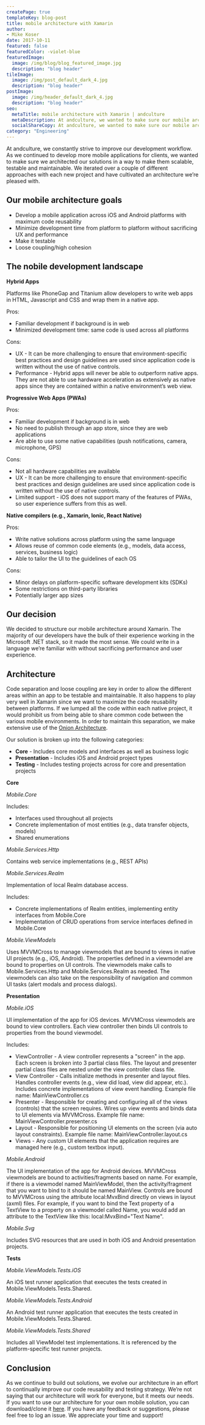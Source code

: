 ```yaml
---
createPage: true
templateKey: blog-post
title: mobile architecture with Xamarin
author:
- Mike Koser
date: 2017-10-11
featured: false
featuredColor: -violet-blue
featuredImage:
  image: /img/blog/blog_featured_image.jpg
  description: "blog header"
tileImage:
  image: /img/post_default_dark_4.jpg
  description: "blog header"
postImage:
  image: /img/header_default_dark_4.jpg
  description: "blog header"
seo:
  metaTitle: mobile architecture with Xamarin | andculture
  metaDescription: At andculture, we wanted to make sure our mobile architecture was scalable, testable and maintainable. We decided to go with Xamarin.
  socialShareCopy: At andculture, we wanted to make sure our mobile architecture was scalable, testable and maintainable. We decided to go with Xamarin.
category: "Engineering"
---
```

At andculture, we constantly strive to improve our development workflow. As we continued to develop more mobile applications for clients, we wanted to make sure we architected our solutions in a way to make them scalable, testable and maintainable. We iterated over a couple of different approaches with each new project and have cultivated an architecture we’re pleased with.

## Our mobile architecture goals
* Develop a mobile application across iOS and Android platforms with maximum code reusability
* Minimize development time from platform to platform without sacrificing UX and performance
* Make it testable
* Loose coupling/high cohesion

## The nobile development landscape

**Hybrid Apps**

Platforms like PhoneGap and Titanium allow developers to write web apps in HTML, Javascript and CSS and wrap them in a native app.

Pros:

* Familiar development if background is in web
* Minimized development time: same code is used across all platforms

Cons:

* UX - It can be more challenging to ensure that environment-specific best practices and design guidelines are used since application code is written without the use of native controls.
* Performance - Hybrid apps will never be able to outperform native apps. They are not able to use hardware acceleration as extensively as native apps since they are contained within a native environment’s web view.

**Progressive Web Apps (PWAs)**

Pros:

* Familiar development if background is in web
* No need to publish through an app store, since they are web applications
* Are able to use some native capabilities (push notifications, camera, microphone, GPS)

Cons:

* Not all hardware capabilities are available
* UX - It can be more challenging to ensure that environment-specific best practices and design guidelines are used since application code is written without the use of native controls.
* Limited support - iOS does not support many of the features of PWAs, so user experience suffers from this as well.

**Native compilers (e.g., Xamarin, Ionic, React Native)**

Pros:

* Write native solutions across platform using the same language
* Allows reuse of common code elements (e.g., models, data access, services, business logic)
* Able to tailor the UI to the guidelines of each OS

Cons:

* Minor delays on platform-specific software development kits (SDKs)
* Some restrictions on third-party libraries
* Potentially larger app sizes

## Our decision

We decided to structure our mobile architecture around Xamarin. The majority of our developers have the bulk of their experience working in the Microsoft .NET stack, so it made the most sense. We could write in a language we’re familiar with without sacrificing performance and user experience.

## Architecture

Code separation and loose coupling are key in order to allow the different areas within an app to be testable and maintainable. It also happens to play very well in Xamarin since we want to maximize the code reusability between platforms. If we lumped all the code within each native project, it would prohibit us from being able to share common code between the various mobile environments. In order to maintain this separation, we make extensive use of the [Onion Architecture](http://jeffreypalermo.com/blog/the-onion-architecture-part-1/).

Our solution is broken up into the following categories:

* **Core** - Includes core models and interfaces as well as business logic
* **Presentation** - Includes iOS and Android project types
* **Testing** - Includes testing projects across for core and presentation projects

**Core**

*Mobile.Core*

Includes:

* Interfaces used throughout all projects
* Concrete implementation of most entities (e.g., data transfer objects, models)
* Shared enumerations

*Mobile.Services.Http*

Contains web service implementations (e.g., REST APIs)

*Mobile.Services.Realm*

Implementation of local Realm database access.

Includes:

* Concrete implementations of Realm entities, implementing entity interfaces from Mobile.Core
* Implementation of CRUD operations from service interfaces defined in Mobile.Core

*Mobile.ViewModels*

Uses MVVMCross to manage viewmodels that are bound to views in native UI projects (e.g., iOS, Android). The properties defined in a viewmodel are bound to properties on UI controls. The viewmodels make calls to Mobile.Services.Http and Mobile.Services.Realm as needed. The viewmodels can also take on the responsibility of navigation and common UI tasks (alert modals and process dialogs).

**Presentation**

*Mobile.iOS*

UI implementation of the app for iOS devices. MVVMCross viewmodels are bound to view controllers. Each view controller then binds UI controls to properties from the bound viewmodel.

Includes:

* ViewController - A view controller represents a "screen" in the app. Each screen is broken into 3 partial class files. The layout and presenter partial class files are nested under the view controller class file.
* View Controller - Calls initialize methods in presenter and layout files. Handles controller events (e.g., view did load, view did appear, etc.). Includes concrete implementations of view event handling. Example file name: MainViewController.cs
* Presenter - Responsible for creating and configuring all of the views (controls) that the screen requires. Wires up view events and binds data to UI elements via MVVMCross. Example file name: MainViewController.presenter.cs
* Layout - Responsible for positioning UI elements on the screen (via auto layout constraints). Example file name: MainViewController.layout.cs
* Views - Any custom UI elements that the application requires are managed here (e.g., custom textbox input).

*Mobile.Android*

The UI implementation of the app for Android devices. MVVMCross viewmodels are bound to activities/fragments based on name. For example, if there is a viewmodel named MainViewModel, then the activity/fragment that you want to bind to it should be named MainView. Controls are bound to MVVMCross using the attribute local:MvxBind directly on views in layout (axml) files. For example, if you want to bind the Text property of a TextView to a property on a viewmodel called Name, you would add an attribute to the TextView like this: local:MvxBind="Text Name".

*Mobile.Svg*

Includes SVG resources that are used in both iOS and Android presentation projects.

**Tests**

*Mobile.ViewModels.Tests.iOS*

An iOS test runner application that executes the tests created in Mobile.ViewModels.Tests.Shared.

*Mobile.ViewModels.Tests.Android*

An Android test runner application that executes the tests created in Mobile.ViewModels.Tests.Shared.

*Mobile.ViewModels.Tests.Shared*

Includes all ViewModel test implementations. It is referenced by the platform-specific test runner projects.

## Conclusion
As we continue to build out solutions, we evolve our architecture in an effort to continually improve our code reusability and testing strategy. We’re not saying that our architecture will work for everyone, but it meets our needs. If you want to use our architecture for your own mobile solution, you can download/clone it [here](https://github.com/AndcultureCode/Xamarin-Architecture). If you have any feedback or suggestions, please feel free to log an issue. We appreciate your time and support!